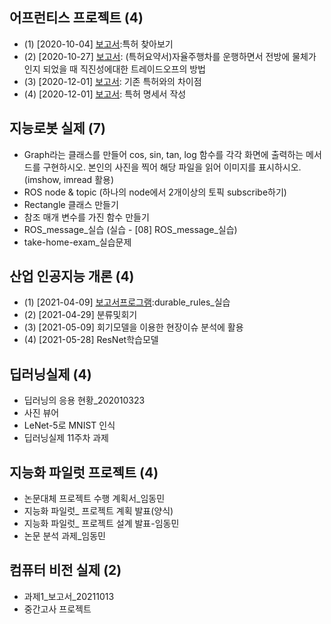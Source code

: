 ## 어프런티스 프로젝트 (4)
- (1) [2020-10-04] [보고서](https://github.com/dmlim-cbu/industrial-AI-master/blob/master/projects/%EC%96%B4%ED%94%84%EB%A0%8C%ED%8B%B0%EC%8A%A4-%ED%94%84%EB%A1%9C%EC%A0%9D%ED%8A%B8/%EB%A6%AC%ED%8F%AC%ED%8A%B8/%ED%8A%B9%ED%97%88%20%EC%B0%BE%EC%95%84%EB%B3%B4%EA%B8%B0%2020201004_%EC%9E%84%EB%8F%99%EB%AF%BC(IoT).pdf):특허 찾아보기
- (2) [2020-10-27] [보고서](https://github.com/dmlim-cbu/industrial-AI-master/blob/master/projects/%EC%96%B4%ED%94%84%EB%A0%8C%ED%8B%B0%EC%8A%A4-%ED%94%84%EB%A1%9C%EC%A0%9D%ED%8A%B8/%ED%8A%B9%ED%97%88%EC%9A%94%EC%95%BD%EC%84%9C/%EC%9E%84%EB%8F%99%EB%AF%BC_%EA%B8%B0%EB%B3%B8%EC%9A%94%EC%95%BD%EC%84%9C_20101027b.pdf): (특허요약서)자율주행차를 운행하면서 전방에 물체가 인지 되었을 때 직진성에대한 트레이드오프의 방법
- (3) [2020-12-01] [보고서](https://github.com/dmlim-cbu/industrial-AI-master/blob/master/projects/%EC%96%B4%ED%94%84%EB%A0%8C%ED%8B%B0%EC%8A%A4-%ED%94%84%EB%A1%9C%EC%A0%9D%ED%8A%B8/%EB%A6%AC%ED%8F%AC%ED%8A%B8/%EC%9E%84%EB%8F%99%EB%AF%BC_%EA%B8%B0%EC%A1%B4%20%ED%8A%B9%ED%97%88%EC%99%80%EC%9D%98%20%EC%B0%A8%EC%9D%B4%EC%A0%90_20201201.hwp.pdf): 기존 특허와의 차이점
- (4) [2020-12-01] [보고서](https://github.com/dmlim-cb/industrial-AI-master/blob/master/projects/%EC%96%B4%ED%94%84%EB%A0%8C%ED%8B%B0%EC%8A%A4-%ED%94%84%EB%A1%9C%EC%A0%9D%ED%8A%B8/%ED%8A%B9%ED%97%88%EC%9A%94%EC%95%BD%EC%84%9C/20201201_%EB%AA%85%EC%84%B8%EC%84%9C_%EC%9E%84%EB%8F%99%EB%AF%BC.hwp.pdf): 특허 명세서 작성
## 지능로봇 실제 (7)
- Graph라는 클래스를 만들어 cos, sin, tan, log 함수를 각각 화면에 출력하는 메서드를 구현하시오. 본인의 사진을 찍어 해당 파일을 읽어 이미지를 표시하시오. (imshow, imread 활용)
- ROS node & topic (하나의 node에서 2개이상의 토픽 subscribe하기)
- Rectangle 클래스 만들기
- 참조 매개 변수를 가진 함수 만들기
- ROS_message_실습 (실습 - [08] ROS_message_실습)
- take-home-exam_실습문제
## 산업 인공지능 개론 (4)
- (1) [2021-04-09] [보고서](https://github.com/dmlim-cbu/industrial-AI-master/blob/master/projects/%EC%82%B0%EC%97%85%EC%9D%B8%EA%B3%B5%EC%A7%80%EB%8A%A5%EA%B0%9C%EB%A1%A0/%EB%A6%AC%ED%8F%AC%ED%8A%B8/%EC%9E%84%EB%8F%99%EB%AF%BC_durable_rules_%EC%8B%A4%EC%8A%B5.pptx)[프로그램](https://github.com/dmlim-cbu/industrial-AI-master/tree/master/programming/%EC%82%B0%EC%97%85%EC%9D%B8%EA%B3%B5%EC%A7%80%EB%8A%A5%EA%B0%9C%EB%A1%A0/durable_rules):durable_rules_실습
- (2) [2021-04-29] 분류및회기
- (3) [2021-05-09] 회기모델을 이용한 현장이슈 분석에 활용
- (4) [2021-05-28] ResNet학습모델
## 딥러닝실제 (4)
- 딥러닝의 응용 현황_202010323
- 사진 뷰어
- LeNet-5로 MNIST 인식 
- 딥러닝실제 11주차 과제
## 지능화 파일럿 프로젝트 (4)
- 논문대체 프로젝트 수행 계획서_임동민
- 지능화 파일럿_ 프로젝트 계획 발표(양식)
- 지능화 파일럿_ 프로젝트 설계 발표-임동민
- 논문 분석 과제_임동민
## 컴퓨터 비전 실제 (2)
- 과제1_보고서_20211013
- 중간고사 프로젝트
